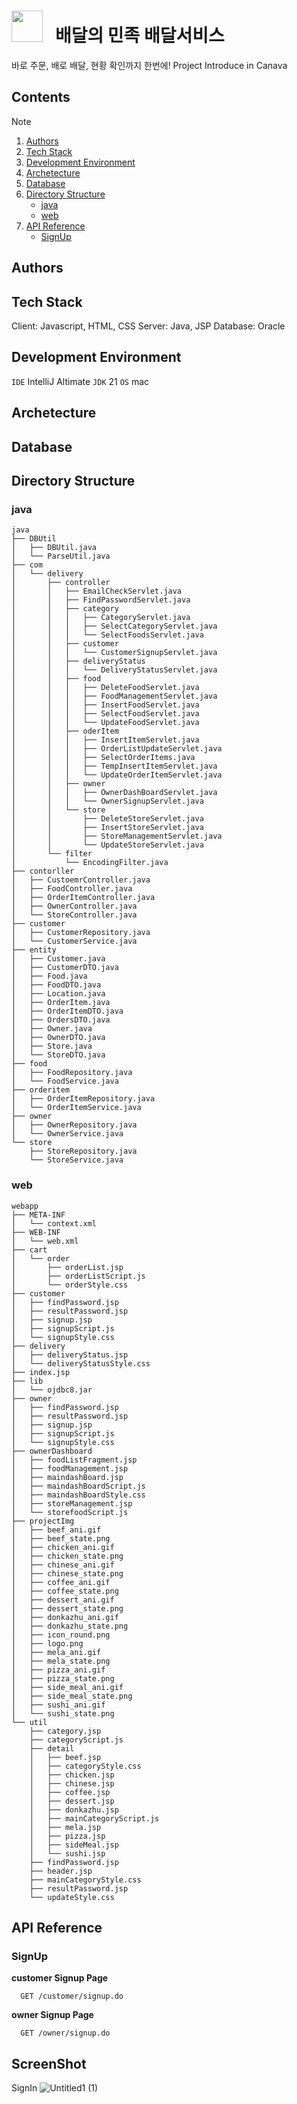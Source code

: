 <img src="https://github.com/user-attachments/assets/47ff9d4d-0a45-4ee4-957d-f4b8c975dbc1" width="50px" height="50px"> &nbsp;
배달의 민족 배달서비스
===
바로 주문, 배로 배달, 현황 확인까지 한번에!
Project Introduce in Canava

## Contents
> [!NOTE]
> 1. [Authors](#authors)
> 2. [Tech Stack](#tech-stack)
> 3. [Development Environment](#development-environment)
> 4. [Archetecture](#archetecture)
> 5. [Database](#database)
> 6. [Directory Structure](#directory-structure)  
>     - [java](#java)
>     - [web](#web)
> 7. [API Reference](#api-reference)  
>     - [SignUp](#signup)

## Authors

## Tech Stack
Client: Javascript, HTML, CSS
Server: Java, JSP
Database: Oracle

## Development Environment
`IDE` IntelliJ Altimate
`JDK` 21
`OS` mac

## Archetecture

## Database

## Directory Structure
### java
```
java
├── DBUtil
│   ├── DBUtil.java
│   └── ParseUtil.java
├── com
│   └── delivery
│       ├── controller
│       │   ├── EmailCheckServlet.java
│       │   ├── FindPasswordServlet.java
│       │   ├── category
│       │   │   ├── CategoryServlet.java
│       │   │   ├── SelectCategoryServlet.java
│       │   │   └── SelectFoodsServlet.java
│       │   ├── customer
│       │   │   └── CustomerSignupServlet.java
│       │   ├── deliveryStatus
│       │   │   └── DeliveryStatusServlet.java
│       │   ├── food
│       │   │   ├── DeleteFoodServlet.java
│       │   │   ├── FoodManagementServlet.java
│       │   │   ├── InsertFoodServlet.java
│       │   │   ├── SelectFoodServlet.java
│       │   │   └── UpdateFoodServlet.java
│       │   ├── oderItem
│       │   │   ├── InsertItemServlet.java
│       │   │   ├── OrderListUpdateServlet.java
│       │   │   ├── SelectOrderItems.java
│       │   │   ├── TempInsertItemServlet.java
│       │   │   └── UpdateOrderItemServlet.java
│       │   ├── owner
│       │   │   ├── OwnerDashBoardServlet.java
│       │   │   └── OwnerSignupServlet.java
│       │   └── store
│       │       ├── DeleteStoreServlet.java
│       │       ├── InsertStoreServlet.java
│       │       ├── StoreManagementServlet.java
│       │       └── UpdateStoreServlet.java
│       └── filter
│           └── EncodingFilter.java
├── contorller
│   ├── CustoemrController.java
│   ├── FoodController.java
│   ├── OrderItemController.java
│   ├── OwnerController.java
│   └── StoreController.java
├── customer
│   ├── CustomerRepository.java
│   └── CustomerService.java
├── entity
│   ├── Customer.java
│   ├── CustomerDTO.java
│   ├── Food.java
│   ├── FoodDTO.java
│   ├── Location.java
│   ├── OrderItem.java
│   ├── OrderItemDTO.java
│   ├── OrdersDTO.java
│   ├── Owner.java
│   ├── OwnerDTO.java
│   ├── Store.java
│   └── StoreDTO.java
├── food
│   ├── FoodRepository.java
│   └── FoodService.java
├── orderitem
│   ├── OrderItemRepository.java
│   └── OrderItemService.java
├── owner
│   ├── OwnerRepository.java
│   └── OwnerService.java
└── store
    ├── StoreRepository.java
    └── StoreService.java
```

### web
```
webapp
├── META-INF
│   └── context.xml
├── WEB-INF
│   └── web.xml
├── cart
│   └── order
│       ├── orderList.jsp
│       ├── orderListScript.js
│       └── orderStyle.css
├── customer
│   ├── findPassword.jsp
│   ├── resultPassword.jsp
│   ├── signup.jsp
│   ├── signupScript.js
│   └── signupStyle.css
├── delivery
│   ├── deliveryStatus.jsp
│   └── deliveryStatusStyle.css
├── index.jsp
├── lib
│   └── ojdbc8.jar
├── owner
│   ├── findPassword.jsp
│   ├── resultPassword.jsp
│   ├── signup.jsp
│   ├── signupScript.js
│   └── signupStyle.css
├── ownerDashboard
│   ├── foodListFragment.jsp
│   ├── foodManagement.jsp
│   ├── maindashBoard.jsp
│   ├── maindashBoardScript.js
│   ├── maindashBoardStyle.css
│   ├── storeManagement.jsp
│   └── storefoodScript.js
├── projectImg
│   ├── beef_ani.gif
│   ├── beef_state.png
│   ├── chicken_ani.gif
│   ├── chicken_state.png
│   ├── chinese_ani.gif
│   ├── chinese_state.png
│   ├── coffee_ani.gif
│   ├── coffee_state.png
│   ├── dessert_ani.gif
│   ├── dessert_state.png
│   ├── donkazhu_ani.gif
│   ├── donkazhu_state.png
│   ├── icon_round.png
│   ├── logo.png
│   ├── mela_ani.gif
│   ├── mela_state.png
│   ├── pizza_ani.gif
│   ├── pizza_state.png
│   ├── side_meal_ani.gif
│   ├── side_meal_state.png
│   ├── sushi_ani.gif
│   └── sushi_state.png
└── util
    ├── category.jsp
    ├── categoryScript.js
    ├── detail
    │   ├── beef.jsp
    │   ├── categoryStyle.css
    │   ├── chicken.jsp
    │   ├── chinese.jsp
    │   ├── coffee.jsp
    │   ├── dessert.jsp
    │   ├── donkazhu.jsp
    │   ├── mainCategoryScript.js
    │   ├── mela.jsp
    │   ├── pizza.jsp
    │   ├── sideMeal.jsp
    │   └── sushi.jsp
    ├── findPassword.jsp
    ├── header.jsp
    ├── mainCategoryStyle.css
    ├── resultPassword.jsp
    └── updateStyle.css
```

## API Reference
### SignUp
**customer Signup Page**
```
  GET /customer/signup.do
```

**owner Signup Page**
```
  GET /owner/signup.do
```

## ScreenShot
SignIn
![Untitled1 (1)](https://github.com/user-attachments/assets/e89401a7-1a15-4774-a8d1-2d692907a817)
